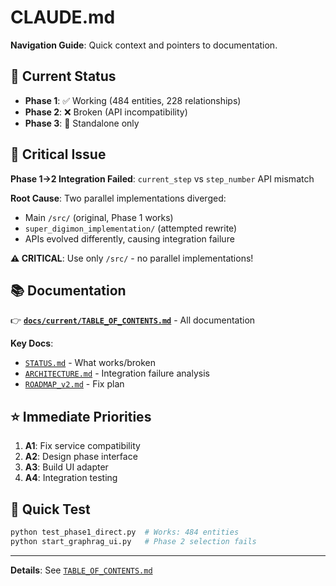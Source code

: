 # CLAUDE.md

**Navigation Guide**: Quick context and pointers to documentation.

## 🎯 Current Status
- **Phase 1**: ✅ Working (484 entities, 228 relationships)
- **Phase 2**: ❌ Broken (API incompatibility)  
- **Phase 3**: 🔧 Standalone only

## 🚨 Critical Issue
**Phase 1→2 Integration Failed**: `current_step` vs `step_number` API mismatch

**Root Cause**: Two parallel implementations diverged:
- Main `/src/` (original, Phase 1 works)
- `super_digimon_implementation/` (attempted rewrite)
- APIs evolved differently, causing integration failure

**⚠️ CRITICAL**: Use only `/src/` - no parallel implementations!

## 📚 Documentation
👉 **[`docs/current/TABLE_OF_CONTENTS.md`](docs/current/TABLE_OF_CONTENTS.md)** - All documentation

**Key Docs**:
- [`STATUS.md`](docs/current/STATUS.md) - What works/broken
- [`ARCHITECTURE.md`](docs/current/ARCHITECTURE.md) - Integration failure analysis
- [`ROADMAP_v2.md`](docs/current/ROADMAP_v2.md) - Fix plan

## ⭐ Immediate Priorities
1. **A1**: Fix service compatibility
2. **A2**: Design phase interface  
3. **A3**: Build UI adapter
4. **A4**: Integration testing

## 🧪 Quick Test
```bash
python test_phase1_direct.py  # Works: 484 entities
python start_graphrag_ui.py   # Phase 2 selection fails
```

---
**Details**: See [`TABLE_OF_CONTENTS.md`](docs/current/TABLE_OF_CONTENTS.md)